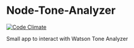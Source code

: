 # Node-Tone-Analyzer

[![Code Climate](https://codeclimate.com/github/Vitormdias/Node-Tone-Analyzer/badges/gpa.svg)](https://codeclimate.com/github/Vitormdias/Node-Tone-Analyzer)

Small app to interact with Watson Tone Analyzer
